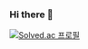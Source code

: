 ### Hi there 👋
[![Solved.ac
프로필](http://mazassumnida.wtf/api/v2/generate_badge?boj=adafas12)](https://solved.ac/adafas12)
<!--
**SONGJUBAE/SONGJUBAE** is a ✨ _special_ ✨ repository because its `README.md` (this file) appears on your GitHub profile.

Here are some ideas to get you started:

- 🔭 I’m currently working on ...
- 🌱 I’m currently learning ...
- 👯 I’m looking to collaborate on ...
- 🤔 I’m looking for help with ...
- 💬 Ask me about ...
- 📫 How to reach me: ...
- 😄 Pronouns: ...
- ⚡ Fun fact: ...
-->
